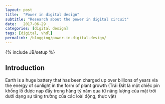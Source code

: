 ```yaml
---
layout: post
title:  "Power in digital design"
subtitle: "Research about the power in digital circuit"
date:   2017-06-29
categories: [digital design]
tags: [digital, vhdl]
permalink: /blogging/power-in-digital-design/
---
```

{% include JB/setup %}

## Introduction
  Earth is a huge battery that has been charged up over billions of years via the energy of sunlight in the form of plant growth (Trái Đất là một chiếc pin khổng lồ được nạp đầy trong hàng tỷ năm qua từ năng lượng của mặt trời dưới dạng sự tăng trường của các loài động, thực vật)

    

